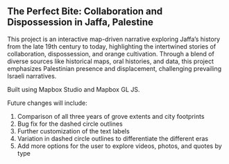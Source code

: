 ## The Perfect Bite: Collaboration and Dispossession in Jaffa, Palestine

This project is an interactive map-driven narrative exploring Jaffa’s history from the late 19th century to today, highlighting the intertwined stories of collaboration, dispossession, and orange cultivation. Through a blend of diverse sources like historical maps, oral histories, and data, this project emphasizes Palestinian presence and displacement, challenging prevailing Israeli narratives. 

Built using Mapbox Studio and Mapbox GL JS.

Future changes will include: 
1. Comparison of all three years of grove extents and city footprints
2. Bug fix for the dashed circle outlines
3. Further customization of the text labels
4. Variation in dashed circle outlines to differentiate the different eras
5. Add more options for the user to explore videos, photos, and quotes by type 
